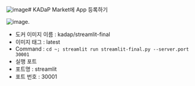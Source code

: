 ![image](https://github.com/bigdata-car/kadap-lecture/assets/105857557/abd18bac-47b7-4c4e-8396-4a1db576a8be)# KADaP Market에 App 등록하기 

![image](https://github.com/bigdata-car/kadap-lecture/assets/105857557/d9a4f849-b540-48a2-8965-8017dd80d74e).


- 도커 이미지 이름 : kadap/streamlit-final
- 이미지 태그 : latest
- Command : `cd ~; streamlit run streamlit-final.py --server.port 30001`
- 실행 포트
- 포트명 : streamlit
- 포트 번호 : 30001 
